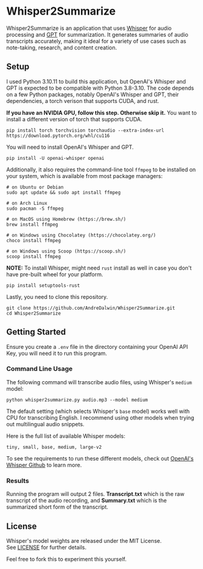 # Whisper2Summarize

Whisper2Summarize is an application that uses [Whisper](https://github.com/openai/whisper) for audio processing and [GPT](https://platform.openai.com/docs/api-reference) for summarization. It generates summaries of audio transcripts accurately, making it ideal for a variety of use cases such as note-taking, research, and content creation.

## Setup

I used Python 3.10.11 to build this application, but OpenAI's Whisper and GPT is expected to be compatible with Python 3.8-3.10. The code depends on a few Python packages, notably OpenAI's Whisper and GPT, their dependencies, a torch verison that supports CUDA, and rust.

**If you have an NVIDIA GPU, follow this step. Otherwise skip it.**
You want to install a different version of torch that supports CUDA.

```
pip install torch torchvision torchaudio --extra-index-url https://download.pytorch.org/whl/cu116
```

You will need to install OpenAI's Whisper and GPT.

```
pip install -U openai-whisper openai
```

Additionally, it also requires the command-line tool `ffmpeg` to be installed on your system, which is available from most package managers:

```
# on Ubuntu or Debian
sudo apt update && sudo apt install ffmpeg

# on Arch Linux
sudo pacman -S ffmpeg

# on MacOS using Homebrew (https://brew.sh/)
brew install ffmpeg

# on Windows using Chocolatey (https://chocolatey.org/)
choco install ffmpeg

# on Windows using Scoop (https://scoop.sh/)
scoop install ffmpeg
```

**NOTE:** To install Whisper, might need `rust` install as well in case you don't have pre-built wheel for your platform.

```
pip install setuptools-rust
```

Lastly, you need to clone this repository.

```
git clone https://github.com/AndreDalwin/Whisper2Summarize.git
cd Whisper2Summarize
```

## Getting Started

Ensure you create a `.env` file in the directory containing your OpenAI API Key, you will need it to run this program.

### Command Line Usage

The following command will transcribe audio files, using Whisper's `medium` model:

```shell
python whisper2summarize.py audio.mp3 --model medium
```

The default setting (which selects Whisper's `base` model) works well with CPU for transcribing English. I recommend using other models when trying out multilingual audio snippets.

Here is the full list of available Whisper models:

```
tiny, small, base, medium, large-v2
```

To see the requirements to run these different models, check out [OpenAI's Whisper Github](https://github.com/openai/whisper#available-models-and-languages) to learn more.

### Results

Running the program will output 2 files. **Transcript.txt** which is the raw transcript of the audio recording, and **Summary.txt** which is the summarized short form of the transcript.

## License

Whisper's model weights are released under the MIT License. See [LICENSE](https://github.com/openai/whisper/blob/main/LICENSE) for further details.

Feel free to fork this to experiment this yourself.
